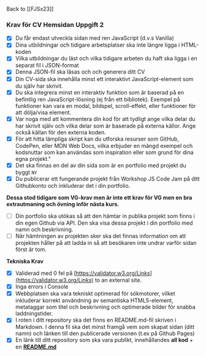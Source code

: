 Back to [[FJSx23]]
### Krav för CV Hemsidan Uppgift 2

- [x] Du får endast utveckla sidan med ren JavaScript (d.v.s Vanilla)
- [x] Dina utbildningar och tidigare arbetsplatser ska inte längre ligga i HTML-koden
- [x] Vilka utbildningar du läst och vilka tidigare arbeten du haft ska ligga i en separat fil i JSON-format
- [x] Denna JSON-fil ska läsas och och generera ditt CV
- [x] Din CV-sida ska innehålla minst ett interaktivt JavaScript-element som du själv har skrivit.
- [x] Du ska integrera minst en interaktiv funktion som är baserad på en befintlig ren JavaScript-lösning (ej från ett bibliotek). Exempel på funktioner kan vara en modal, bildspel, scroll-effekt, eller funktioner för att dölja/visa element.
- [x] Var noga med att kommentera din kod för att tydligt ange vilka delar du har skrivit själv och vilka delar som är baserade på externa källor. Ange också källan för den externa koden.
- [x] För att hitta lämpliga skript kan du utforska resurser som GitHub, CodePen, eller MDN Web Docs, vilka erbjuder en mängd exempel och kodsnuttar som kan användas som inspiration eller som grund för dina egna projekt."
- [x] Det ska finnas en del av din sida som är en portfolio med projekt du byggt `NY`
- [x] Du publicerar ett fungerande projekt från Workshop JS Code Jam på ditt Githubkonto och inkluderar det i din portfolio.

**Dessa stod tidigare som VG-krav men är inte ett krav för VG men en bra extrautmaning och övning inför nästa kurs.**
- [ ] Din portfolio ska utökas så att den hämtar in publika projekt som finns i din egen Github via API. Den ska visa dessa projekt i din portfolio med namn och beskrivning.
- [ ] När hämtningen av projekten sker ska det finnas information om att projekten håller på att ladda in så att besökaren inte undrar varför sidan först är tom.

**Tekniska Krav**
- [x] Validerad med 0 fel på [](https://validator.w3.org/)[https://validator.w3.org/Links](https://validator.w3.org/Links) to an external site.
- [x] Inga errors i Console
- [x] Webbplatsen ska vara tekniskt optimerad för sökmotorer, vilket inkluderar korrekt användning av semantiska HTML5-element, metataggar som titel och beskrivning och optimerade bilder för snabba laddningstider.
- [x] I roten i ditt repository ska det finns en README.md-fil skriven i Markdown. I denna fil ska det minst framgå vem som skapat sidan (ditt namn) och länken till den publicerade versionen (t.ex på Github Pages)
- [x] En länk till ditt repository som ska vara publikt, innehållandes **all kod** + en **[README.md](http://README.md)**